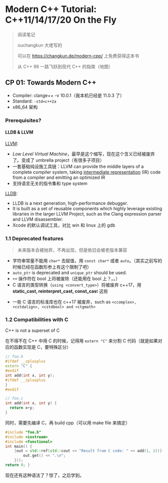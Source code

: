 # Modern C++ Tutorial: C++11/14/17/20 On the Fly

> 阅读笔记
>
> ouchangkun 大佬写的
>
> 可以在 https://changkun.de/modern-cpp/ 上免费获得这本书
>
> 从 C++ 98 一路飞跃到现代 C++ 的指南（地图）

## CP 01: Towards Modern C++

- Compiler: clange++ -v 10.0.1（我本机已经是 11.0.3 了） 
- Standard: `-std=c++2a`
- x86_64 架构

### Prerequisites?

#### LLDB & LLVM

[LLVM](https://en.wikipedia.org/wiki/LLVM):

- *Low Level Virtual Machine*，最早是这个缩写，现在这个含义已经被废弃了。变成了 umbrella project（有很多子项目）
- 一套基础纯设施工具链：LLVM can provide the middle layers of a complete compiler system, taking [intermediate representation](https://en.wikipedia.org/wiki/Intermediate_representation) (IR) code from a compiler and emitting an optimized IR
- 支持语言无关的指令集和 type system

[LLDB](https://lldb.llvm.org/index.html):

- LLDB is a next generation, high-performance debugger.
- It is built as a set of reusable components which highly leverage existing libraries in the larger LLVM Project, such as the Clang expression parser and LLVM disassembler.
- Xcode 的默认调试工具，对比 win 和 linux 上的 gdb





### 1.1 Deprecated features

> 未来版本会被抛弃，不再出现，但是依旧会被老版本兼容

- 字符串常量不能用 `char*` 去赋值，用 `const char*` 或者 `auto`。（其实之前写的时候已经在函数形参上有这个限制了吧）
- `auto_ptr` is deprecated and `unique_ptr` should be used.
- `++` 操作符在 bool 上将被废除（还能用在 bool 上？。。）
- C 语言的类型转换（`using <convert_type>`）将被废弃 c++17，用 **static_cast, reinterpret_cast, const_cas**t 这些

* 一些 C 语言的标准库也在 c++17 被废弃，such as `<ccomplex>, <cstdalign>, <cstdbool> and <ctgmath>`

### 1.2 Compatibilities with C

C++ is not a superset of C

在不得不在 C++ 中用 C 的时候，记得用 `extern "C"` 来分割 C 代码（就是如果对应的函数实现是 C，要特殊区分）

```cpp
// foo.h
#ifdef __cplusplus
extern "C" {
#endif
int add(int x, int y);
#ifdef __cplusplus
}
#endif

// foo.c
int add(int x, int y) {
  return x+y;
}
```

同时，需要先编译 C，再 build cpp（可以用 make file 来搞定）

```cpp
#include "foo.h"
#include <iostream>
#include <functional>
int main() {
    [out = std::ref(std::cout << "Result from C code: " << add(1, 2))](){
        out.get() << ".\n";
    }();
return 0; }
```

现在还有这种语法了？惊了，之后学到。

















